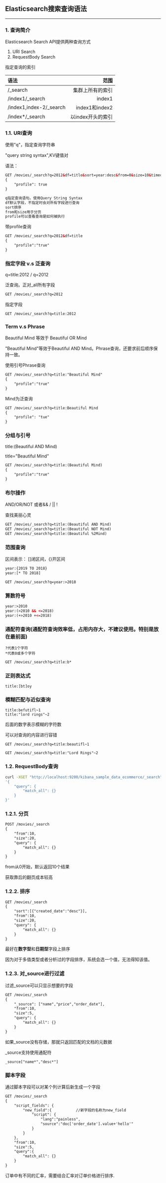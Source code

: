 ## Elasticsearch搜索查询语法
-----

### 1. 查询简介

Elasticsearch Search API提供两种查询方式

1. URI Search
1. RequestBody Search

指定查询的索引

|语法|范围|
|:---|---:|
|/_search|集群上所有的索引|
|/index1/_search|index1|
|/index1,index-2/_search|index1和index2|
|/index*/_search|以index开头的索引|

### 1.1. URI查询

使用"q"，指定查询字符串

"query string syntax",KV键值对

语法：

```html
GET /movies/_search?q=2012&df=title&sort=year:desc&from=0&size=10&timeout=1s
{
    "profile": true
}

q指定查询语句。使用Query String Syntax
df默认字段，不指定时会对所有字段进行查询
sort排序
from和size用于分页
profile可以查看查询是如何被执行
```

带profile查询

```html
GET /movies/_search?q=2012&df=title
{
    "profile":"true"
}
```
### 指定字段 v.s 泛查询

q=title:2012 / q=2012

泛查询。正对_all所有字段
```html
GET /movies/_search?q=2012
```

指定字段
```html
GET /movies/_search?q=title:2012
```

### Term v.s Phrase

Beautiful Mind 等效于 Beautiful OR Mind

"Beautiful Mind"等效于Beautiful AND Mind。Phrase查询，还要求前后顺序保持一致。

使用引号Phrase查询

```html
GET /movies/_search?q=title:"Beautiful Mind"
{
    "profile":"true"
}
```

Mind为泛查询

```html
GET /movies/_search?q=title:Beautiful Mind
{
    "profile": "tue"
}
```

### 分组与引号

title:(Beautiful AND Mind)

title="Beautiful Mind"

```html
GET /movies/_search?q=title:(Beautiful Mind)
{
    "profile":"true"
}
```

### 布尔操作

AND/OR/NOT 或者&& / || !

查找美丽心灵

```html
GET /movies/_search?q=title:(Beautiful AND Mind)
GET /movies/_search?q=title:(Beautiful NOT Mind)
GET /movies/_search?q=title:(Beautiful %2Mind)
```

### 范围查询

区间表示： []闭区间，{}开区间

```html
year:{2019 TO 2018}
year:[* TO 2018]
```

```html
GET /movies/_search?q=year:>2018
```


### 算数符号

```html
year:>2010
year:(>2010 && <=2018)
year:(+>2010 +<=2018)
```

### 通配符查询(通配符查询效率低，占用内存大，不建议使用。特别是放在最前面)

```text
?代表1个字符
*代表0或多个字符
```

```html
GET /movies/_search?q=title:b*
```

### 正则表达式

```text
title:[bt]oy
```

### 模糊匹配与近似查询

```text
title:befutifl~1
title:"lord rings"~2
```

后面的数字表示模糊的字符数

可以对查询的内容进行容错

```text
GET /movies/_search?q=title:beautifl~1

GET /movies/_search?q=title:"Lord Rings"~2
```


### 1.2. RequestBody查询

```bash
curl -XGET "http://localhost:9200/kibana_sample_data_ecommerce/_search" -H 'Content-Type:application/json' -d
'{
    "query": {
        "match_all": {}
    }
}'
```

### 1.2.1. 分页

```html
POST /movies/_search
{
    "from":10,
    "size":20,
    "query": {
        "match_all": {}
    }
}
```

from从0开始，默认返回10个结果

获取靠后的翻页成本较高


### 1.2.2. 排序

```html
GET /movies/_search
{
    "sort":[{"created_date":"desc"}],
    "from":10,
    "size":20,
    "query": {
        "match_all": {}
    }
}
```

最好在**数字型**和**日期型**字段上排序

因为对于多值类型或者分析过的字段排序，系统会选一个值，无法得知该值。

### 1.2.3. 对_source进行过滤

过滤_source可以只显示想要的字段

```html
GET /movies/_search
{
    "_source": ["name","price","order_date"],
    "from":10,
    "size":5,
    "query": {
        "match_all": {}
    }
}
```

如果_source没有存储，那就只返回匹配的文档的元数据

_source支持使用通配符

```text
_source["name*","desc*"]
```

### 脚本字段

通过脚本字段可以对某个列计算后新生成一个字段

```html
GET /movies/_search
{
    "script_fields": {
        "new_field":{           //新字段的名称为new_field
            "script": {
                "lang":"painless",
                "source":"doc['order_date'].value+'hello'"
            }
        }
    },
    "from":10,
    "size":5,
    "query":{
        "match_all": {}
    }
}
```

订单中有不同的汇率，需要结合汇率对订单价格进行排序.